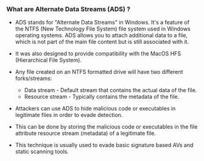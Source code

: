 
### What are Alternate Data Streams (ADS) ?


- ADS stands for "Alternate Data Streams" in Windows. It's a feature of the NTFS (New Technology File System) file system used in Windows operating systems. ADS allows you to attach additional data to a file, which is not part of the main file content but is still associated with it.

- It was also designed to provide compatibility with the MacOS HFS (Hierarchical File System). 

- Any file created on an NTFS formatted drive will have two different forks/streams: 
	+ Data stream - Default stream that contains the actual data of the file. 
	+ Resource stream - Typically contains the metadata of the file.

- Attackers can use ADS to hide malicious code or executables in legitimate files in order to evade detection.

- This can be done by storing the malicious code or executables in the file attribute resource stream (metadata) of a legitimate file.

- This technique is usually used to evade basic signature based AVs and static scanning tools. 
